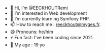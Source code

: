 - 👋 Hi, I’m @EECKHOUTRemi
- 👀 I’m interested in Web development
- 🌱 I’m currently learning Symfony PHP.
- 📫 How to reach me : reeckhout@myges.fr.
- 😄 Pronouns: he/him
- ⚡ Fun fact: I've been coding since 2021.
- 🎂 My age : 19 yo
